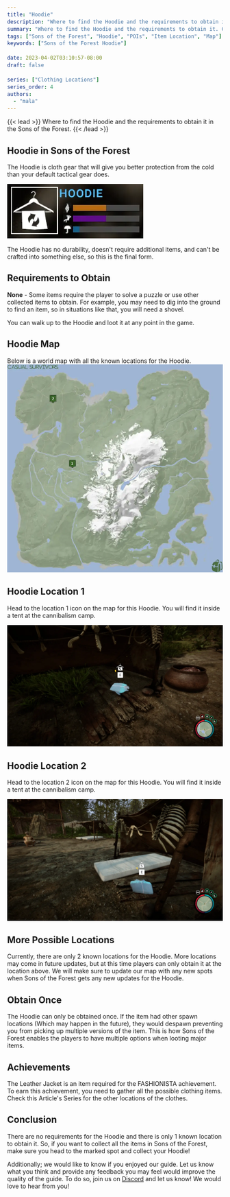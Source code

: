 ```yaml
---
title: "Hoodie"
description: "Where to find the Hoodie and the requirements to obtain it in the Sons of the Forest."
summary: "Where to find the Hoodie and the requirements to obtain it. Click here to learn more about it!"
tags: ["Sons of the Forest", "Hoodie", "POIs", "Item Location", "Map"]
keywords: ["Sons of the Forest Hoodie"]

date: 2023-04-02T03:10:57-08:00
draft: false

series: ["Clothing Locations"]
series_order: 4
authors:
  - "mala"
---
```


{{< lead >}}
Where to find the Hoodie and the requirements to obtain it in the Sons of the Forest.
{{< /lead >}}

## Hoodie in Sons of the Forest
The Hoodie is cloth gear that will give you better protection from the cold than your default tactical gear does. 

![Hoodie Stats](img/stats.webp)

The Hoodie has no durability, doesn't require additional items, and can't be crafted into something else, so this is the final form.

## Requirements to Obtain
**None** - Some items require the player to solve a puzzle or use other collected items to obtain. For example, you may need to dig into the ground to find an item, so in situations like that, you will need a shovel. 

You can walk up to the Hoodie and loot it at any point in the game.

## Hoodie Map
Below is a world map with all the known locations for the Hoodie.
![Sons of the Forest Hoodie Location](img/map.webp)

## Hoodie Location 1
Head to the location 1 icon on the map for this Hoodie. You will find it inside a tent at the cannibalism camp. 

![Sons of the Forest Hoodie Location 1](featured.webp)

## Hoodie Location 2
Head to the location 2 icon on the map for this Hoodie. You will find it inside a tent at the cannibalism camp. 

![Sons of the Forest Hoodie Location 2](img/location2.webp)

## More Possible Locations
Currently, there are only 2 known locations for the Hoodie. More locations may come in future updates, but at this time players can only obtain it at the location above.
We will make sure to update our map with any new spots when Sons of the Forest gets any new updates for the Hoodie.

## Obtain Once
The Hoodie can only be obtained once. If the item had other spawn locations (Which may happen in the future), they would despawn preventing you from picking up multiple versions of the item. This is how Sons of the Forest enables the players to have multiple options when looting major items. 

## Achievements 
The Leather Jacket is an item required for the FASHIONISTA achievement. To earn this achievement, you need to gather all the possible clothing items. Check this Article's Series for the other locations of the clothes. 

## Conclusion
There are no requirements for the Hoodie and there is only 1 known location to obtain it. So, if you want to collect all the items in Sons of the Forest, make sure you head to the marked spot and collect your Hoodie!

Additionally; we would like to know if you enjoyed our guide. Let us know what you think and provide any feedback you may feel would improve the quality of the guide. To do so, join us on [Discord](https://discord.gg/ZXp93XsKnN) and let us know! We would love to hear from you! 
